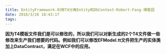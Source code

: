 ```yaml
---
title: EntityFramework-利用T4分离Entity和DbContext-Robert-Fang-博客园
date: 2016/3/26 18:43:17
tags:
---
```



**因为T4模板文件我们是可以修改的，所以我们可以对新生成的2个T4文件做一些修改来生产我们想要的代码。例如我们可以修改EFModel.tt文件把生产的实体类加上DataContract，满足在WCF中的应用。**
